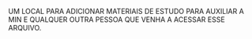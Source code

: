 UM LOCAL PARA ADICIONAR MATERIAIS DE ESTUDO PARA AUXILIAR A MIN E QUALQUER OUTRA PESSOA QUE VENHA A ACESSAR ESSE ARQUIVO.
